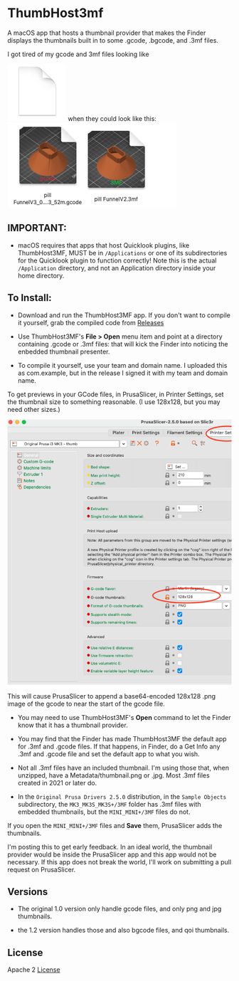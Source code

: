 # ThumbHost3mf
A macOS app that hosts a thumbnail provider that makes the Finder displays the thumbnails built in to some .gcode, .bgcode, and .3mf files.

I got tired of my gcode and 3mf files looking like 

![](images/before.png) when they could look like this: ![](images/thumbs.png)

## IMPORTANT: 

* macOS requires that apps that host Quicklook plugins, like ThumbHost3MF, MUST be in `/Applications` or one of its subdirectories for the Quicklook plugin to function correctly! Note this is the actual `/Application` directory, and not an Application directory inside your home directory.

## To Install:

* Download and run the ThumbHost3MF app. If you don't want to compile it yourself, grab the compiled code from [Releases](https://github.com/DavidPhillipOster/ThumbHost3MF/releases/tag/1.2)

* Use ThumbHost3MF's **File > Open** menu item and point at a directory containing .gcode or .3mf files: that will kick the Finder into noticing the enbedded thumbnail presenter.

* To compile it yourself, use your team and domain name. I uploaded this as com.example, but in the release I signed it with my team and domain name.

To get previews in your GCode files, in PrusaSlicer, in Printer Settings, set the thumbnail size to something reasonable. (I use 128x128, but you may need other sizes.)

   ![](images/128x128.png)

This will cause PrusaSlicer to append a base64-encoded 128x128 .png image of the gcode to near the start of the gcode file.

* You may need to use ThumbHost3MF's **Open** command to let the Finder know that it has a thumbnail provider.

* You may find that the Finder has made ThumbHost3MF the default app for .3mf and .gcode files. If that happens, in Finder, do a Get Info any .3mf and .gcode file and set the default app to what you wish.

* Not all .3mf files have an included thumbnail. I'm using those that, when unzipped, have a Metadata/thumbnail.png or .jpg. Most .3mf files created in 2021 or later do.

* In the `Original Prusa Drivers 2.5.0` distribution, in the `Sample Objects`  subdirectory, the `MK3_MK3S_MK3S+/3MF` folder has .3mf files with embedded thumbnails, but the `MINI_MINI+/3MF` files do not. 

If you open the `MINI_MINI+/3MF` files and **Save** them, PrusaSlicer adds the thumbnails.

I'm posting this to get early feedback. In an ideal world, the thumbnail provider would be inside the PrusaSlicer app and  this app would not be necessary. If this app does not break the world, I'll work on submitting a pull request on PrusaSlicer.

## Versions

* The original 1.0 version only handle gcode files, and only png and jpg thumbnails.

* the 1.2 version handles those and also bgcode files, and qoi thumbnails.

## License

Apache 2 [License](LICENSE)


